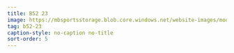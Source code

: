 ```yaml
---
title: B52 23
image: https://mbsportsstorage.blob.core.windows.net/website-images/model-gallery/2018/b23/2018-b23-05.jpg
tag: b52-23
caption-style: no-caption no-title
sort-order: 5
---
```

